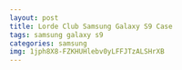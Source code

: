 ```yaml
---
layout: post
title: Lorde Club Samsung Galaxy S9 Case
tags: samsung galaxy s9
categories: samsung
img: 1jph8X8-FZKHUHlebv0yLFFJTzALSHrXB
---
```

